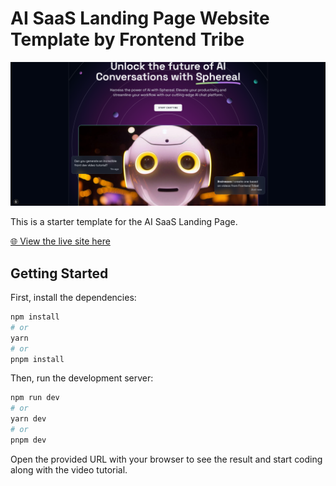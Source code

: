 # AI SaaS Landing Page Website Template by Frontend Tribe

![AI SaaS Landing Page Banner](https://github.com/mattiacaprioli/ai-saas-landing-page/blob/main/src/assets/images/AiSaasLandingPage.png)

This is a starter template for the AI SaaS Landing Page.

[🌐 View the live site here](https://aisaaslandingpage.netlify.app/)

## Getting Started

First, install the dependencies:

```bash
npm install
# or
yarn
# or
pnpm install
```

Then, run the development server:

```bash
npm run dev
# or
yarn dev
# or
pnpm dev
```

Open the provided URL with your browser to see the result and start coding along with the video tutorial.
